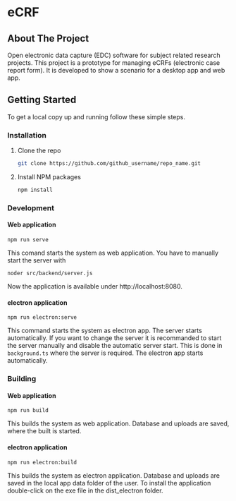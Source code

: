 # eCRF

## About The Project
Open electronic data capture (EDC) software for subject related research projects.
This project is a prototype for managing eCRFs (electronic case report form). It is developed to show a scenario for a desktop app and web app.

## Getting Started

To get a local copy up and running follow these simple steps.

### Installation

1. Clone the repo
   ```sh
   git clone https://github.com/github_username/repo_name.git
   ```
2. Install NPM packages
   ```sh
   npm install
   ```
   
### Development

#### Web application
```
npm run serve
```
This comand starts the system as web application. You have to manually start the server with
```
noder src/backend/server.js
```
Now the application is available under http://localhost:8080.
#### electron application
```
npm run electron:serve
```
This command starts the system as electron app. The server starts automatically. If you want to change the server it is recommanded to start the server manually and disable the automatic server start. This is done in `background.ts` where the server is required.
The electron app starts automatically.

### Building
#### Web application
```
npm run build
```
This builds the system as web application. Database and uploads are saved, where the built is started.

#### electron application
```
npm run electron:build
```
This builds the system as electron application. Database and uploads are saved in the local app data folder of the user.
To install the application double-click on the exe file in the dist_electron folder.
